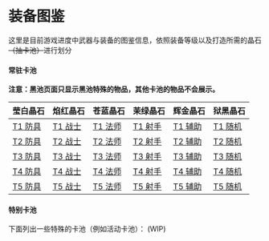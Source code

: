 # 装备图鉴

这里是目前游戏进度中武器与装备的图鉴信息，依照装备等级以及打造所需的晶石~~（抽卡池）~~进行划分

#### 常驻卡池

**注意：黑池页面只显示黑池特殊的物品，其他卡池的物品不会展示。**

|莹白晶石|焰红晶石|苍蓝晶石|茉绿晶石|辉金晶石|狱黑晶石|
|---|---|---|---|---|---|
|[T1 防具](inf/legacy/items/white/t1.md)|[T1 战士](inf/legacy/items/red/t1.md)|[T1 法师](inf/legacy/items/blue/t1.md)|[T1 射手](inf/legacy/items/green/t1.md)|[T1 辅助](inf/legacy/items/yellow/t1.md)|[T1 随机](inf/legacy/items/black/t1.md)|
|[T2 防具](inf/legacy/items/white/t2.md)|[T2 战士](inf/legacy/items/red/t2.md)|[T2 法师](inf/legacy/items/blue/t2.md)|[T2 射手](inf/legacy/items/green/t2.md)|[T2 辅助](inf/legacy/items/yellow/t2.md)|[T2 随机](inf/legacy/items/black/t2.md)|
|[T3 防具](inf/legacy/items/white/t3.md)|[T3 战士](inf/legacy/items/red/t3.md)|[T3 法师](inf/legacy/items/blue/t3.md)|[T3 射手](inf/legacy/items/green/t3.md)|[T3 辅助](inf/legacy/items/yellow/t3.md)|[T3 随机](inf/legacy/items/black/t3.md)|
|[T4 防具](inf/legacy/items/white/t4.md)|[T4 战士](inf/legacy/items/red/t4.md)|[T4 法师](inf/legacy/items/blue/t4.md)|[T4 射手](inf/legacy/items/green/t4.md)|[T4 辅助](inf/legacy/items/yellow/t4.md)|[T4 随机](inf/legacy/items/black/t4.md)|
|[T5 防具](inf/legacy/items/white/t5.md)|[T5 战士](inf/legacy/items/red/t5.md)|[T5 法师](inf/legacy/items/blue/t5.md)|[T5 射手](inf/legacy/items/green/t5.md)|[T5 辅助](inf/legacy/items/yellow/t5.md)|[T5 随机](inf/legacy/items/black/t5.md)|

#### 特别卡池

下面列出一些特殊的卡池（例如活动卡池）：
(WIP)

